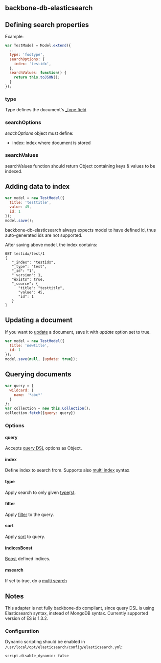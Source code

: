 ## backbone-db-elasticsearch

## Defining search properties

Example:
```javascript
var TestModel = Model.extend({
  ...
  type: 'footype',
  searchOptions: {
    index: 'testidx',
  },
  searchValues: function() {
    return this.toJSON();
  }
});
```
### type

Type defines the document's [_type field](http://www.elasticsearch.org/guide/en/elasticsearch/reference/current/mapping-type-field.html)

### searchOptions
_seachOptions_ object must define:

-	index: index where document is stored

### searchValues
searchValues function should return Object containing keys & values to be indexed.


## Adding data to index

```javascript
var model = new TestModel({
  title: 'testtitle',
  value: 45,
  id: 1
});
model.save();
```
backbone-db-elasticsearch always expects model to have defined id, thus auto-generated ids are not supported.

After saving above model, the index contains:
```
GET testidx/test/1
{
   "_index": "testidx",
   "_type": "test",
   "_id": "1",
   "_version": 1,
   "exists": true,
   "_source": {
      "title": "testtitle",
      "value": 45,
      "id": 1
   }
}
```

## Updating a document
If you want to [update](http://www.elasticsearch.org/guide/en/elasticsearch/reference/current/docs-update.html) a document, save it with _update_ option set to true.
```javascript
var model = new TestModel({
  title: 'newtitle',
  id: 1
});
model.save(null, {update: true});
```

## Querying documents

```javascript
var query = {
  wildcard: {
    name: '*abc*'
  }
};
var collection = new this.Collection();
collection.fetch({query: query})
```
### Options

#### query

Accepts [query DSL](http://www.elasticsearch.org/guide/en/elasticsearch/reference/current/query-dsl-queries.html) options as Object.

#### index

Define index to search from. Supports also [multi index](http://www.elasticsearch.org/guide/en/elasticsearch/reference/current/search-search.html) syntax.

#### type

Apply search to only given [type(s)](http://www.elasticsearch.org/guide/en/elasticsearch/reference/current/search-search.html#search-multi-index-type).

#### filter

Apply [filter](http://www.elasticsearch.org/guide/en/elasticsearch/reference/current/query-dsl-query-filter.html) to the query.

#### sort

Apply [sort](http://www.elasticsearch.org/guide/en/elasticsearch/reference/current/search-request-sort.html) to query.

#### indicesBoost

[Boost](http://www.elasticsearch.org/guide/en/elasticsearch/reference/current/search-request-index-boost.html) defined indices.

#### msearch

If set to true, do a [multi search](http://www.elasticsearch.org/guide/en/elasticsearch/reference/current/search-multi-search.html)

## Notes

This adapter is not fully backbone-db compliant, since query DSL is using Elasticsearch syntax, instead of MongoDB syntax. Currently supported version of ES is 1.3.2.

### Configuration

Dynamic scripting should be enabled in `/usr/local/opt/elasticsearch/config/elasticsearch.yml`:

    script.disable_dynamic: false